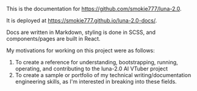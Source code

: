 This is the documentation for https://github.com/smokie777/luna-2.0.

It is deployed at https://smokie777.github.io/luna-2.0-docs/.

Docs are written in Markdown, styling is done in SCSS, and components/pages are built in React.

My motivations for working on this project were as follows:

1. To create a reference for understanding, bootstrapping, running, operating, and contributing to the luna-2.0 AI VTuber project
2. To create a sample or portfolio of my technical writing/documentation engineering skills, as I'm interested in breaking into these fields.
